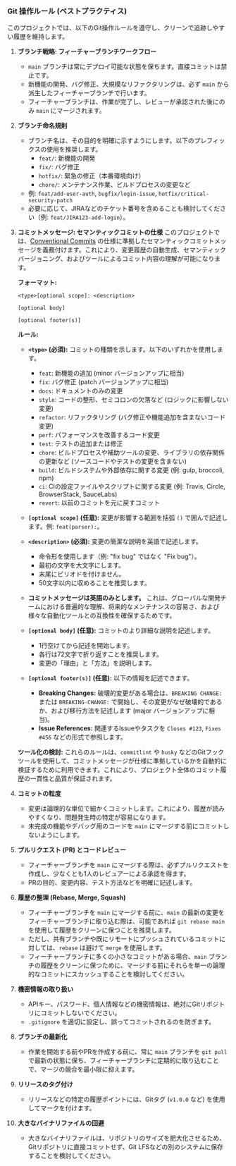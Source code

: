 ### Git 操作ルール (ベストプラクティス)

このプロジェクトでは、以下のGit操作ルールを遵守し、クリーンで追跡しやすい履歴を維持します。

1.  **ブランチ戦略: フィーチャーブランチワークフロー**
    *   `main` ブランチは常にデプロイ可能な状態を保ちます。直接コミットは禁止です。
    *   新機能の開発、バグ修正、大規模なリファクタリングは、必ず `main` から派生したフィーチャーブランチで行います。
    *   フィーチャーブランチは、作業が完了し、レビューが承認された後にのみ `main` にマージされます。

2.  **ブランチ命名規則**
    *   ブランチ名は、その目的を明確に示すようにします。以下のプレフィックスの使用を推奨します。
        *   `feat/`: 新機能の開発
        *   `fix/`: バグ修正
        *   `hotfix/`: 緊急の修正（本番環境向け）
        *   `chore/`: メンテナンス作業、ビルドプロセスの変更など
    *   例: `feat/add-user-auth`, `bugfix/login-issue`, `hotfix/critical-security-patch`
    *   必要に応じて、JIRAなどのチケット番号を含めることも検討してください（例: `feat/JIRA123-add-login`）。

3.  **コミットメッセージ: セマンティックコミットの仕様**
    このプロジェクトでは、[Conventional Commits](https://www.conventionalcommits.org/en/v1.0.0/) の仕様に準拠したセマンティックコミットメッセージを義務付けます。これにより、変更履歴の自動生成、セマンティックバージョニング、およびツールによるコミット内容の理解が可能になります。

    **フォーマット:**
    ```
    <type>[optional scope]: <description>

    [optional body]

    [optional footer(s)]
    ```

    **ルール:**

    *   **`<type>` (必須):** コミットの種類を示します。以下のいずれかを使用します。
        *   `feat`: 新機能の追加 (minor バージョンアップに相当)
        *   `fix`: バグ修正 (patch バージョンアップに相当)
        *   `docs`: ドキュメントのみの変更
        *   `style`: コードの整形、セミコロンの欠落など (ロジックに影響しない変更)
        *   `refactor`: リファクタリング (バグ修正や機能追加を含まないコード変更)
        *   `perf`: パフォーマンスを改善するコード変更
        *   `test`: テストの追加または修正
        *   `chore`: ビルドプロセスや補助ツールの変更、ライブラリの依存関係の更新など (ソースコードやテストの変更を含まない)
        *   `build`: ビルドシステムや外部依存に関する変更 (例: gulp, broccoli, npm)
        *   `ci`: CIの設定ファイルやスクリプトに関する変更 (例: Travis, Circle, BrowserStack, SauceLabs)
        *   `revert`: 以前のコミットを元に戻すコミット

    *   **`[optional scope]` (任意):** 変更が影響する範囲を括弧 `()` で囲んで記述します。例: `feat(parser):`。

    *   **`<description>` (必須):** 変更の簡潔な説明を英語で記述します。
        *   命令形を使用します（例: "fix bug" ではなく "Fix bug"）。
        *   最初の文字を大文字にします。
        *   末尾にピリオドを付けません。
        *   50文字以内に収めることを推奨します。

    *   **コミットメッセージは英語のみとします。** これは、グローバルな開発チームにおける普遍的な理解、将来的なメンテナンスの容易さ、および様々な自動化ツールとの互換性を確保するためです。

    *   **`[optional body]` (任意):** コミットのより詳細な説明を記述します。
        *   1行空けてから記述を開始します。
        *   各行は72文字で折り返すことを推奨します。
        *   変更の「理由」と「方法」を説明します。

    *   **`[optional footer(s)]` (任意):** 以下の情報を記述できます。
        *   **Breaking Changes:** 破壊的変更がある場合は、`BREAKING CHANGE:` または `BREAKING-CHANGE:` で開始し、その変更がなぜ破壊的であるか、および移行方法を記述します (major バージョンアップに相当)。
        *   **Issue References:** 関連するIssueやタスクを `Closes #123`, `Fixes #456` などの形式で参照します。

    **ツール化の検討:**
    これらのルールは、`commitlint` や `husky` などのGitフックツールを使用して、コミットメッセージが仕様に準拠しているかを自動的に検証するために利用できます。これにより、プロジェクト全体のコミット履歴の一貫性と品質が保証されます。

4.  **コミットの粒度**
    *   変更は論理的な単位で細かくコミットします。これにより、履歴が読みやすくなり、問題発生時の特定が容易になります。
    *   未完成の機能やデバッグ用のコードを `main` にマージする前にコミットしないようにします。

5.  **プルリクエスト (PR) とコードレビュー**
    *   フィーチャーブランチを `main` にマージする際は、必ずプルリクエストを作成し、少なくとも1人のレビュアーによる承認を得ます。
    *   PRの目的、変更内容、テスト方法などを明確に記述します。

6.  **履歴の整理 (Rebase, Merge, Squash)**
    *   フィーチャーブランチを `main` にマージする前に、`main` の最新の変更をフィーチャーブランチに取り込む際は、可能であれば `git rebase main` を使用して履歴をクリーンに保つことを推奨します。
    *   ただし、共有ブランチや既にリモートにプッシュされているコミットに対しては、`rebase` は避けて `merge` を使用します。
    *   フィーチャーブランチに多くの小さなコミットがある場合、`main` ブランチの履歴をクリーンに保つために、マージする前にそれらを単一の論理的なコミットにスカッシュすることを検討してください。

7.  **機密情報の取り扱い**
    *   APIキー、パスワード、個人情報などの機密情報は、絶対にGitリポジトリにコミットしないでください。
    *   `.gitignore` を適切に設定し、誤ってコミットされるのを防ぎます。

8.  **ブランチの最新化**
    *   作業を開始する前やPRを作成する前に、常に `main` ブランチを `git pull` で最新の状態に保ち、フィーチャーブランチに定期的に取り込むことで、マージの競合を最小限に抑えます。

9.  **リリースのタグ付け**
    *   リリースなどの特定の履歴ポイントには、Gitタグ (`v1.0.0` など) を使用してマークを付けます。

10. **大きなバイナリファイルの回避**
    *   大きなバイナリファイルは、リポジトリのサイズを肥大化させるため、Gitリポジトリに直接コミットせず、Git LFSなどの別のシステムに保存することを検討してください。
